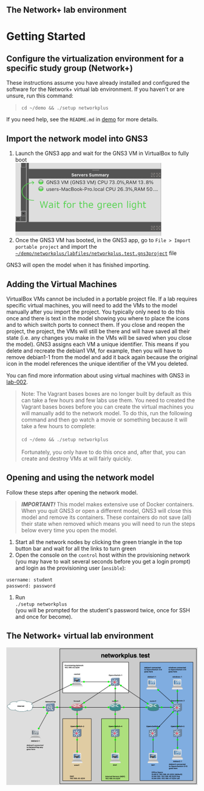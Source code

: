 ## The Network+ lab environment

# Getting Started
## Configure the virtualization environment for a specific study group (Network+)
These instructions assume you have already installed and configured the software for the Network+ virtual lab environment.  If you haven't or are unsure, run this command:
> ```cd ~/demo && ./setup networkplus```

If you need help, see the ```README.md``` in [demo](https://github.com/dmbrownlee/demo/README.md) for more details.

## Import the network model into GNS3
1. Launch the GNS3 app and wait for the GNS3 VM in VirtualBox to fully boot</br>
  ![Ensure GNS3 VM has the green light](gns3vm_booted.png)
1. Once the GNS3 VM has booted, in the GNS3 app, go to ```File > Import portable project``` and import the [```~/demo/networkplus/labfiles/networkplus.test.gns3project```](networkplus.test.gns3project) file

GNS3 will open the model when it has finished importing.
## Adding the Virtual Machines
VirtualBox VMs cannot be included in a portable project file.  If a lab requires specific virtual machines, you will need to add the VMs to the model manually after you import the project.  You typically only need to do this once and there is text in the model showing you where to place the icons and to which switch ports to connect them.  If you close and reopen the project, the project, the VMs will still be there and will have saved all their state (i.e. any changes you make in the VMs will be saved when you close the model).  GNS3 assigns each VM a unique identifier.  This means if you delete  and recreate the debian1 VM, for example, then you will have to remove debian1-1 from the model and add it back again because the original icon in the model references the unique identifier of the VM you deleted.

You can find more information about using virtual machines with GNS3 in [lab-002](lab00-2/README.md).
> Note: The Vagrant bases boxes are no longer built by default as this can take a few hours and few labs use them.  You need to created the Vagrant bases boxes before you can create the virtual machines you will manually add to the network model.  To do this, run the following command and then go watch a movie or something because it will take a few hours to complete:</br></br>
> ```cd ~/demo && ./setup networkplus```</br></br>
  Fortunately, you only have to do this once and, after that, you can create and destroy VMs at will fairly quickly.

## Opening and using the network model
Follow these steps after opening the network model.
> ***IMPORTANT!*** This model makes extensive use of Docker containers.  When you quit GNS3 or open a different model, GNS3 will close this model and remove its containers.  These containers do not save (all) their state when removed which means you will need to run the steps below every time you open the model.
1. Start all the network nodes by clicking the green triangle in the top button bar and wait for all the links to turn green
1. Open the console on the ```control``` host within the provisioning network (you may have to wait several seconds before you get a login prompt) and login as the provisioning user (```ansible```):
  ```
  username: student
  password: password
  ```
1. Run</br>
  <code>./setup networkplus</code></br>
  (you will be prompted for the student's password twice, once for SSH and once for become).

## The Network+ virtual lab environment
![Diagram of Network+ virtual lab environment](networkplus.test.png "Network+ Virtual Lab Environment")

